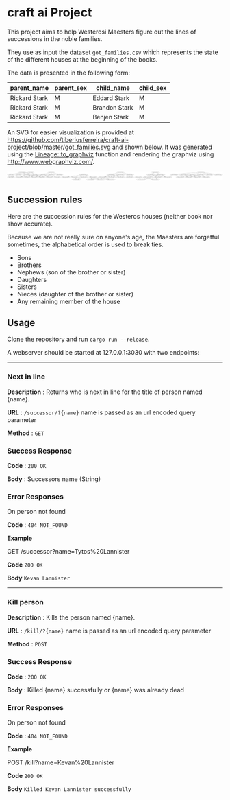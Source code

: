 # craft ai Project


This project aims to help Westerosi Maesters figure out the lines of successions in the noble families.

They use as input the dataset `got_families.csv` which represents the state of the different houses at the beginning of the books.

The data is presented in the following form:

|parent_name  |parent_sex|child_name    |child_sex|
|-------------|----------|--------------|---------|
|Rickard Stark| M        | Eddard Stark | M       |
|Rickard Stark| M        | Brandon Stark| M       |
|Rickard Stark| M        | Benjen Stark | M       |

An SVG for easier visualization is provided at https://github.com/tiberiusferreira/craft-ai-project/blob/master/got_families.svg and shown below. It was generated using the [Lineage::to_graphviz](https://github.com/tiberiusferreira/craft-ai-project/blob/e93114191b264f7c8177091fdc12b2df330eaf65/src/lineage/mod.rs#L174) function and rendering the graphviz using http://www.webgraphviz.com/.

![GoT SVG](./got_families.svg)

## Succession rules

Here are the succession rules for the Westeros houses (neither book nor show accurate). 

Because we are not really sure on anyone's age, the Maesters are forgetful sometimes, 
the alphabetical order is used to break ties.

- Sons
- Brothers
- Nephews (son of the brother or sister)
- Daughters
- Sisters
- Nieces (daughter of the brother or sister)
- Any remaining member of the house


## Usage

Clone the repository and run `cargo run --release`.

A webserver should be started at 127.0.0.1:3030 with two endpoints:

----
### Next in line

**Description** : Returns who is next in line for the title of person named {name}.

**URL** : `/successor/?{name}` name is passed as an url encoded query parameter

**Method** : `GET`

### Success Response

**Code** : `200 OK`

**Body** : Successors name (String)



### Error Responses

On person not found

**Code** : `404 NOT_FOUND`



**Example**

GET /successor?name=Tytos%20Lannister

**Code** `200 OK`

**Body** `Kevan Lannister`


----

### Kill person

**Description** : Kills the person named {name}.

**URL** : `/kill/?{name}` name is passed as an url encoded query parameter

**Method** : `POST`

### Success Response

**Code** : `200 OK`

**Body** : Killed {name} successfully or {name} was already dead

### Error Responses

On person not found

**Code** : `404 NOT_FOUND`


**Example**

POST /kill?name=Kevan%20Lannister

**Code** `200 OK`

**Body** `Killed Kevan Lannister successfully`





